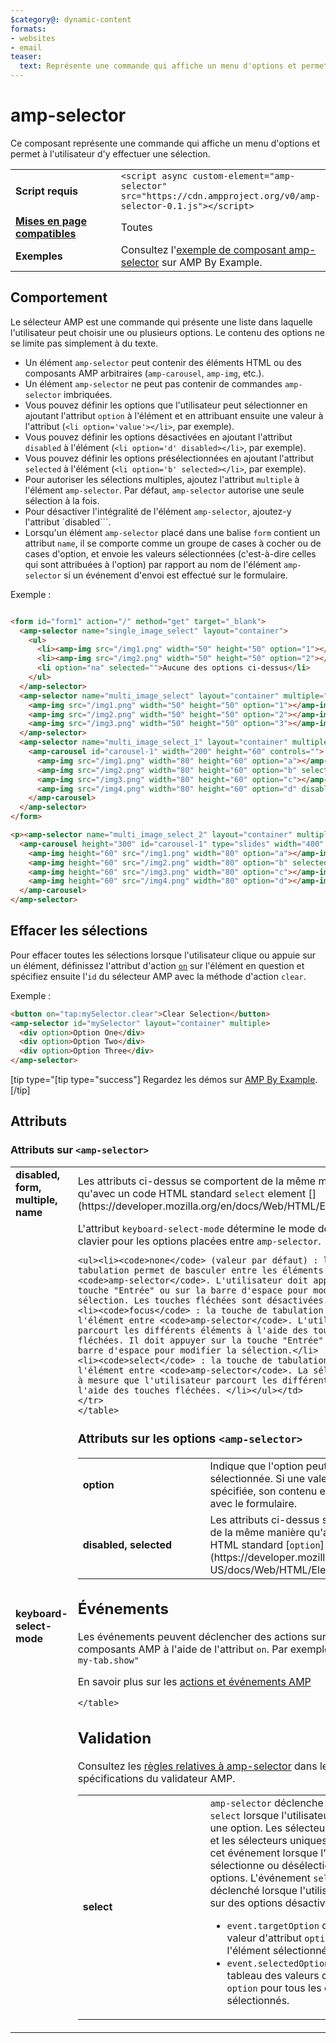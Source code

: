 ```yaml
---
$category@: dynamic-content
formats:
- websites
- email
teaser:
  text: Représente une commande qui affiche un menu d'options et permet à l'utilisateur d'y effectuer une sélection.
---
```




<!--
       Copyright 2016 The AMP HTML Authors. All Rights Reserved.

       Licensed under the Apache License, Version 2.0 (the "License");
     you may not use this file except in compliance with the License.
     You may obtain a copy of the License at

     http://www.apache.org/licenses/LICENSE-2.0

     Unless required by applicable law or agreed to in writing, software
     distributed under the License is distributed on an "AS-IS" BASIS,
     WITHOUT WARRANTIES OR CONDITIONS OF ANY KIND, either express or implied.
     See the License for the specific language governing permissions and
     limitations under the License.
-->

# amp-selector <a name="amp-selector"></a>

Ce composant représente une commande qui affiche un menu d'options et permet à l'utilisateur d'y effectuer une sélection.

<table>
  <tr>
    <td class="col-fourty" width="40%"><strong>Script requis</strong></td>
    <td><code>&lt;script async custom-element="amp-selector" src="https://cdn.ampproject.org/v0/amp-selector-0.1.js">&lt;/script></code></td>
  </tr>
  <tr>
    <td class="col-fourty"><strong><a href="../../../documentation/guides-and-tutorials/develop/style_and_layout/control_layout.md">Mises en page compatibles</a></strong></td>
    <td>Toutes</td>
  </tr>
  <tr>
    <td class="col-fourty"><strong>Exemples</strong></td>
    <td>Consultez l'<a href="https://ampbyexample.com/components/amp-selector/">exemple de composant amp-selector</a> sur AMP By Example.</td>
  </tr>
</table>


## Comportement <a name="behavior"></a>

Le sélecteur AMP est une commande qui présente une liste dans laquelle l'utilisateur peut choisir une ou plusieurs options. Le contenu des options ne se limite pas simplement à du texte.

* Un élément `amp-selector` peut contenir des éléments HTML ou des composants AMP arbitraires (`amp-carousel`, `amp-img`, etc.).
* Un élément `amp-selector` ne peut pas contenir de commandes `amp-selector` imbriquées.
* Vous pouvez définir les options que l'utilisateur peut sélectionner en ajoutant l'attribut `option` à l'élément et en attribuant ensuite une valeur à l'attribut (`<li option='value'></li>`, par exemple).
* Vous pouvez définir les options désactivées en ajoutant l'attribut `disabled` à l'élément (`<li option='d' disabled></li>`, par exemple).
* Vous pouvez définir les options présélectionnées en ajoutant l'attribut `selected` à l'élément (`<li option='b' selected></li>`, par exemple).
* Pour autoriser les sélections multiples, ajoutez l'attribut `multiple` à l'élément `amp-selector`.  Par défaut, `amp-selector` autorise une seule sélection à la fois.
* Pour désactiver l'intégralité de l'élément `amp-selector`, ajoutez-y l'attribut `disabled```.
* Lorsqu'un élément `amp-selector` placé dans une balise `form` contient un attribut `name`, il se comporte comme un groupe de cases à cocher ou de cases d'option, et envoie les valeurs sélectionnées (c'est-à-dire celles qui sont attribuées à l'option) par rapport au nom de l'élément `amp-selector` si un événement d'envoi est effectué sur le formulaire.

Exemple :

```html

<form id="form1" action="/" method="get" target="_blank">
  <amp-selector name="single_image_select" layout="container">
    <ul>
      <li><amp-img src="/img1.png" width="50" height="50" option="1"></amp-img></li>
      <li><amp-img src="/img2.png" width="50" height="50" option="2"></amp-img></li>
      <li option="na" selected="">Aucune des options ci-dessus</li>
    </ul>
  </amp-selector>
  <amp-selector name="multi_image_select" layout="container" multiple="">
    <amp-img src="/img1.png" width="50" height="50" option="1"></amp-img>
    <amp-img src="/img2.png" width="50" height="50" option="2"></amp-img>
    <amp-img src="/img3.png" width="50" height="50" option="3"></amp-img>
  </amp-selector>
  <amp-selector name="multi_image_select_1" layout="container" multiple="">
    <amp-carousel id="carousel-1" width="200" height="60" controls="">
      <amp-img src="/img1.png" width="80" height="60" option="a"></amp-img>
      <amp-img src="/img2.png" width="80" height="60" option="b" selected=""></amp-img>
      <amp-img src="/img3.png" width="80" height="60" option="c"></amp-img>
      <amp-img src="/img4.png" width="80" height="60" option="d" disabled=""></amp-img>
    </amp-carousel>
  </amp-selector>
</form>

<p><amp-selector name="multi_image_select_2" layout="container" multiple="" form="form1">
  <amp-carousel height="300" id="carousel-1" type="slides" width="400" controls="">
    <amp-img height="60" src="/img1.png" width="80" option="a"></amp-img>
    <amp-img height="60" src="/img2.png" width="80" option="b" selected=""></amp-img>
    <amp-img height="60" src="/img3.png" width="80" option="c"></amp-img>
    <amp-img height="60" src="/img4.png" width="80" option="d"></amp-img>
  </amp-carousel>
</amp-selector>
```

## Effacer les sélections <a name="clearing-selections"></a>

Pour effacer toutes les sélections lorsque l'utilisateur clique ou appuie sur un élément, définissez l'attribut d'action [`on`](../../../documentation/guides-and-tutorials/learn/amp-actions-and-events.md) sur l'élément en question et spécifiez ensuite l'`id` du sélecteur AMP avec la méthode d'action `clear`.

Exemple :

```html
<button on="tap:mySelector.clear">Clear Selection</button>
<amp-selector id="mySelector" layout="container" multiple>
  <div option>Option One</div>
  <div option>Option Two</div>
  <div option>Option Three</div>
</amp-selector>
```

[tip type="[tip type="success"]
Regardez les démos sur [AMP By Example](https://ampbyexample.com/components/amp-selector/).
[/tip]

## Attributs <a name="attributes"></a>

### Attributs sur `<amp-selector>` <a name="attributes-on-"></a>

<table>
  <tr>
    <td width="40%"><strong>disabled, form, multiple, name</strong></td>
    <td>Les attributs ci-dessus se comportent de la même manière qu'avec un code HTML standard <code>select</code> element [](https://developer.mozilla.org/en/docs/Web/HTML/Element/select).</td>
  </tr>
  <tr>
    <td width="40%"><strong>keyboard-select-mode</strong></td>
    <td>L'attribut <code>keyboard-select-mode</code> détermine le mode de navigation au clavier pour les options placées entre <code>amp-selector</code>.

    <ul><li><code>none</code> (valeur par défaut) : la touche de tabulation permet de basculer entre les éléments placés entre <code>amp-selector</code>. L'utilisateur doit appuyer sur la touche "Entrée" ou sur la barre d'espace pour modifier la sélection. Les touches fléchées sont désactivées.</li>
    <li><code>focus</code> : la touche de tabulation active l'élément entre <code>amp-selector</code>. L'utilisateur parcourt les différents éléments à l'aide des touches fléchées. Il doit appuyer sur la touche "Entrée" ou sur la barre d'espace pour modifier la sélection.</li>
    <li><code>select</code> : la touche de tabulation active l'élément entre <code>amp-selector</code>. La sélection change à mesure que l'utilisateur parcourt les différentes options à l'aide des touches fléchées. </li></ul></td>
    </tr>
    </table>

### Attributs sur les options `<amp-selector>` <a name="attributes-on--options"></a>

<table>
  <tr>
    <td width="40%"><strong>option</strong></td>
    <td>Indique que l'option peut être sélectionnée.  Si une valeur est spécifiée, son contenu est envoyé avec le formulaire.</td>
  </tr>
  <tr>
    <td width="40%"><strong>disabled, selected</strong></td>
    <td>Les attributs ci-dessus se comportent de la même manière qu'avec un code HTML standard [<code>option</code>] élément (https://developer.mozilla.org/en-US/docs/Web/HTML/Element/option).
    </td>
  </tr>
</table>

## Événements <a name="events"></a>

Les événements peuvent déclencher des actions sur d'autres composants AMP à l'aide de l'attribut `on`.
Par exemple : `on="select: my-tab.show"`

En savoir plus sur les [actions et événements AMP](../../../documentation/guides-and-tutorials/learn/amp-actions-and-events.md)

<table>
  <tr>
    <td width="40%"><strong>select</strong></td>
    <td><code>amp-selector</code> déclenche l'événement <code>select</code> lorsque l'utilisateur sélectionne une option.
        Les sélecteurs multiples et les sélecteurs uniques déclenchent cet événement lorsque l'utilisateur sélectionne ou désélectionne des options.
        L'événement <code>select</code> n'est pas déclenché lorsque l'utilisateur appuie sur des options désactivées.
        <ul>
        <li>
        <code>event.targetOption</code> contient la valeur d'attribut <code>option</code> de l'élément sélectionné.</li>
          <li>
            <code>event.selectedOptions</code>  contient un tableau des valeurs d'attribut <code>option</code> pour tous les éléments sélectionnés.
          </li>
        </ul></td>
      </tr>

    </table>

## Validation <a name="validation"></a>

Consultez les [règles relatives à amp-selector](https://github.com/ampproject/amphtml/blob/master/extensions/amp-selector/validator-amp-selector.protoascii) dans les spécifications du validateur AMP.
